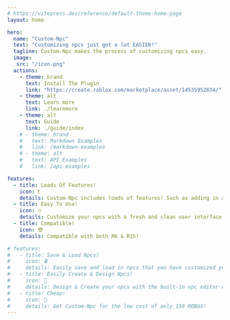 ```yaml
---
# https://vitepress.dev/reference/default-theme-home-page
layout: home

hero:
  name: "Custom-Npc"
  text: "Customizing npcs just got a lot EASIER!"
  tagline: Custom-Npc makes the process of customizing npcs easy.
  image:
   src: "/icon.png"
  actions:
    - theme: brand
      text: Install The Plugin
      link: "https://create.roblox.com/marketplace/asset/14535952834/"
    - theme: alt
      text: Learn more
      link: ./learnmore
    - theme: alt
      text: Guide
      link: ./guide/index
    # - theme: brand
    #   text: Markdown Examples
    #   link: /markdown-examples
    # - theme: alt
    #   text: API Examples
    #   link: /api-examples

features:
  - title: Loads Of Features!
    icon: ❗
    details: Custom-Npc includes loads of features! Such as adding in animations quickly, saving and loading characters, to just name a few...
  - title: Easy To Use!
    icon: 🔥
    details: Customize your npcs with a fresh and clean user interface that I have worked long hours on.
  - title: Compatible!
    icon: 😎
    details: Compatible with both R6 & R15!

# features:
#   - title: Save & Load Npcs!
#     icon: 🔒
#     details: Easily save and load in npcs that you have customized yourself with Custom-Npc!
#   - title: Easily Create & Design Npcs!
#     icon: 💎 
#     details: Design & Create your npcs with the built-in npc editor with full confidence and ease.
#   - title: Cheap!
#     icon: 💸
#     details: Get Custom-Npc for the low cost of only 150 ROBUX!
---
```

